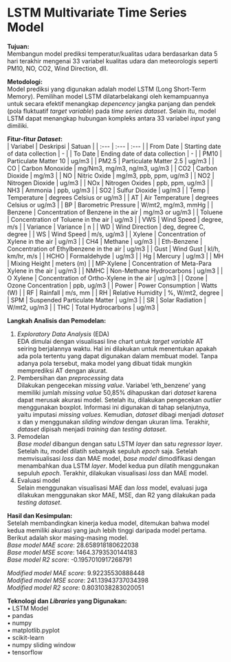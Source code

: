 # LSTM Multivariate Time Series Model

**Tujuan:**  
Membangun model prediksi temperatur/kualitas udara berdasarkan data 5 hari terakhir mengenai 33 variabel kualitas udara dan meteorologis seperti PM10, NO, CO2, Wind Direction, dll.  

**Metodologi:**  
Model prediksi yang digunakan adalah model LSTM (Long Short-Term Memory). Pemilihan model LSTM dilatarbelakangi oleh kemampuannya untuk secara efektif menangkap _depencency_ jangka panjang dan pendek (pola fluktuatif _target variable_) pada _time series dataset_. Selain itu, model LSTM dapat menangkap hubungan kompleks antara 33 variabel _input_ yang dimiliki.

**Fitur-fitur _Dataset_:**  
| Variabel | Deskripsi | Satuan |
| :--- | :--- | :--- |
| From Date | Starting date of data collection | - |
| To Date | Ending date of data collection | - |
| PM10 | Particulate Matter 10 | ug/m3 |
| PM2.5 | Particulate Matter 2.5 | ug/m3 |
| CO | Carbon Monoxide | mg/Nm3, mg/m3, ng/m3, ug/m3 |
| CO2 | Carbon Dioxide | mg/m3 |
| NO | Nitric Oxide | mg/m3, ppb, ppm, ug/m3 |
| NO2 | Nitrogen Dioxide | ug/m3 |
| NOx | Nitrogen Oxides | ppb, ppm, ug/m3 |
| NH3 | Ammonia | ppb, ug/m3 |
| SO2 | Sulfur Dioxide | ug/m3 |
| Temp | Temperature | degrees Celsius or ug/m3 |
| AT | Air Temperature | degrees Celsius or ug/m3 |
| BP | Barometric Pressure | W/mt2, mg/m3, mmHg |
| Benzene | Concentration of Benzene in the air | mg/m3 or ug/m3 |
| Toluene | Concentration of Toluene in the air | ug/m3 |
| VWS | Wind Speed | degree, m/s |
| Variance | Variance | n |
| WD | Wind Direction | deg, degree C, degree |
| WS | Wind Speed | m/s, ug/m3 |
| Xylene | Concentration of Xylene in the air | ug/m3 |
| CH4 | Methane | ug/m3 |
| Eth-Benzene | Concentration of Ethylbenzene in the air | ug/m3 |
| Gust | Wind Gust | kl/h, km/hr, m/s |
| HCHO | Formaldehyde | ug/m3 |
| Hg | Mercury | ug/m3 |
| MH | Mixing Height | meters (m) |
| MP-Xylene | Concentration of Meta-Para Xylene in the air | ug/m3 |
| NMHC | Non-Methane Hydrocarbons | ug/m3 |
| O Xylene | Concentration of Ortho-Xylene in the air | ug/m3 |
| Ozone | Ozone Concentration | ppb, ug/m3 |
| Power | Power Consumption | Watts (W) |
| RF | Rainfall | m/s, mm |
| RH | Relative Humidity | %, W/mt2, degree |
| SPM | Suspended Particulate Matter | ug/m3 |
| SR | Solar Radiation | W/mt2, ug/m3 |
| THC | Total Hydrocarbons | ug/m3 |

**Langkah Analisis dan Pemodelan:**  
1.	_Exploratory Data Analysis_ (EDA)  
EDA dimulai dengan visualisasi line chart untuk _target variable_ AT seiring berjalannya waktu. Hal ini dilakukan untuk menentukan apakah ada pola tertentu yang dapat digunakan dalam membuat model. Tanpa adanya pola tersebut, maka model yang dibuat tidak mungkin memprediksi AT dengan akurat.
2.	Pembersihan dan _preprocessing_ data  
Dilakukan pengecekan _missing value_. Variabel ‘eth_benzene’ yang memiliki jumlah _missing value_ 50,85% dihapuskan dari _dataset_ karena dapat merusak akurasi model. Setelah itu, dilakukan pengecekan _outlier_ menggunakan boxplot. Informasi ini digunakan di tahap selanjutnya, yaitu imputasi _missing values_. Kemudian, _dataset_ dibagi menjadi _dataset_ x dan y menggunakan _sliding window_ dengan ukuran lima. Terakhir, _dataset_ dipisah menjadi _training_ dan _testing dataset_. 
3.	Pemodelan  
_Base model_ dibangun dengan satu LSTM _layer_ dan satu _regressor layer_. Setelah itu, model dilatih sebanyak sepuluh _epoch_ saja. Setelah memvisualisasi _loss_ dan MAE model, _base model_ dimodifikasi dengan menambahkan dua LSTM _layer_. Model kedua pun dilatih menggunakan sepuluh _epoch_. Terakhir, dilakukan visualisasi _loss_ dan MAE model.  
4.	Evaluasi model  
Selain menggunakan visualisasi MAE dan _loss_ model, evaluasi juga dilakukan menggunakan skor MAE, MSE, dan R2 yang dilakukan pada _testing dataset_.  

**Hasil dan Kesimpulan:**  
Setelah membandingkan kinerja kedua model, ditemukan bahwa model kedua memiliki akurasi yang jauh lebih tinggi daripada model pertama. Berikut adalah skor masing-masing model.  
_Base model MAE score_: 28.658918180622038  
_Base model MSE score_: 1464.3793530144183  
_Base model R2 score_: -0.1957010917268791  

_Modified model MAE score_: 9.92235530888448  
_Modified model MSE score_: 241.13943737034398  
_Modified model R2 score_: 0.8031038283020051  

**Teknologi dan _Libraries_ yang Digunakan:**  
•	LSTM Model  
•	pandas  
•	numpy  
•	matplotlib.pyplot   
•	scikit-learn  
•	numpy sliding window  
•	tensorflow  

